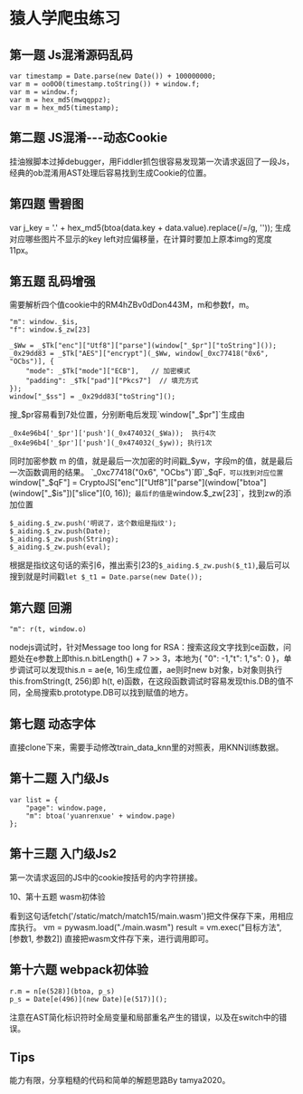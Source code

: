 # 猿人学爬虫练习

## 第一题 Js混淆源码乱码
```
var timestamp = Date.parse(new Date()) + 100000000;
var m = oo0O0(timestamp.toString()) + window.f;
var m = window.f;
var m = hex_md5(mwqqppz);
var m = hex_md5(timestamp);
```

## 第二题 JS混淆---动态Cookie

挂油猴脚本过掉debugger，用Fiddler抓包很容易发现第一次请求返回了一段Js，经典的ob混淆用AST处理后容易找到生成Cookie的位置。

## 第四题 雪碧图

var j_key = '.' + hex_md5(btoa(data.key + data.value).replace(/=/g, '')); 生成对应哪些图片不显示的key
left对应偏移量，在计算时要加上原本img的宽度11px。

## 第五题 乱码增强

需要解析四个值cookie中的RM4hZBv0dDon443M，m和参数f，m。
```
"m": window._$is,
"f": window.$_zw[23]

_$Ww = _$Tk["enc"]["Utf8"]["parse"](window["_$pr"]["toString"]());
_0x29dd83 = _$Tk["AES"]["encrypt"](_$Ww, window[_0xc77418("0x6", "OCbs")], {
	"mode": _$Tk["mode"]["ECB"],   // 加密模式
	"padding": _$Tk["pad"]["Pkcs7"]  // 填充方式
});
window["_$ss"] = _0x29dd83["toString"]();
```

搜_$pr容易看到7处位置，分别断电后发现`window["_$pr"]`生成由
```
_0x4e96b4['_$pr']['push'](_0x474032(_$Wa));  执行4次                                      
_0x4e96b4['_$pr']['push'](_0x474032(_$yw));	执行1次
```
同时加密参数 m 的值，就是最后一次加密的时间戳_$yw，字段m的值，就是最后一次函数调用的结果。
`_0xc77418("0x6", "OCbs")`即`_$qF`，可以找到对应位置
`window["_$qF"] = CryptoJS["enc"]["Utf8"]["parse"](window["btoa"](window["_$is"])["slice"](0, 16));`
最后f的值是`window.$_zw[23]`，找到zw的添加位置
```
$_aiding.$_zw.push('明说了，这个数组是指纹');
$_aiding.$_zw.push(Date);
$_aiding.$_zw.push(String);
$_aiding.$_zw.push(eval);
```
根据是指纹这句话的索引6，推出索引23的`$_aiding.$_zw.push($_t1)`,最后可以搜到就是时间戳`let $_t1 = Date.parse(new Date());`


## 第六题 回溯
```
"m": r(t, window.o) 
```
nodejs调试时，针对Message too long for RSA：搜索这段文字找到ce函数，问题处在e参数上即this.n.bitLength() + 7 >> 3，本地为{
"0": -1,"t": 1,"s": 0 }，单步调试可以发现this.n = ae(e, 16)生成位置，ae则时new b对象，b对象则执行this.fromString(t, 256)即
 h(t, e)函数，在这段函数调试时容易发现this.DB的值不同，全局搜索b.prototype.DB可以找到赋值的地方。

## 第七题 动态字体

直接clone下来，需要手动修改train_data_knn里的对照表，用KNN训练数据。

## 第十二题 入门级Js
```
var list = {
    "page": window.page,
    "m": btoa('yuanrenxue' + window.page)
};
```

## 第十三题 入门级Js2

第一次请求返回的JS中的cookie按括号的内字符拼接。

10、第十五题 wasm初体验

看到这句话fetch('/static/match/match15/main.wasm')把文件保存下来，用相应库执行。
vm = pywasm.load("./main.wasm")
result = vm.exec("目标方法", [参数1, 参数2])
直接把wasm文件存下来，进行调用即可。

## 第十六题 webpack初体验
```
r.m = n[e(528)](btoa, p_s)
p_s = Date[e(496)](new Date)[e(517)]();
```
注意在AST简化标识符时全局变量和局部重名产生的错误，以及在switch中的错误。

## Tips

能力有限，分享粗糙的代码和简单的解题思路By tamya2020。